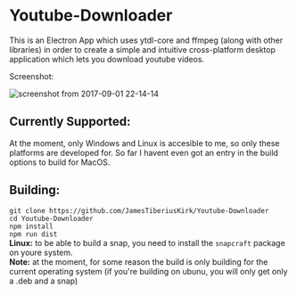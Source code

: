 # Youtube-Downloader


This is an Electron App which uses ytdl-core and ffmpeg (along with other libraries) in order to create a simple and intuitive cross-platform desktop application which lets you download youtube videos. 

Screenshot:

![screenshot from 2017-09-01 22-14-14](https://user-images.githubusercontent.com/17408117/29988065-4013d91a-8f63-11e7-88d8-ddf5f0d8dafc.png)

## Currently Supported:
At the moment, only Windows and Linux is accesible to me, so only these platforms are developed for. So far I havent even got an entry in the build options to build for MacOS.

## Building:  
`git clone https://github.com/JamesTiberiusKirk/Youtube-Downloader`  
`cd Youtube-Downloader`  
`npm install`  
`npm run dist`  
**Linux:** to be able to build a snap, you need to install the `snapcraft` package on youre system.  
**Note:** at the moment, for some reason the build is only building for the current operating system (if you're building on ubunu, you will only get only a .deb and a snap)
